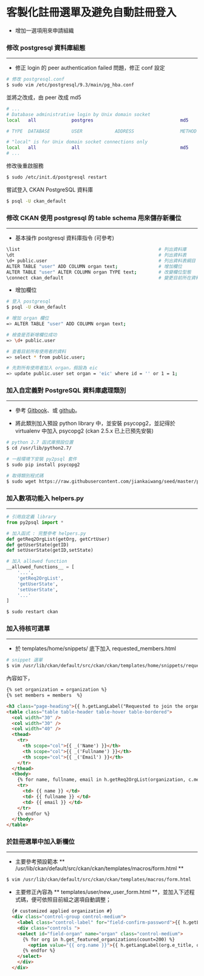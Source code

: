 # 客製化註冊選單及避免自動註冊登入

<script type="text/javascript" src="../js/general.js"></script>

* 增加一選項用來申請組織

### 修改 postgresql 資料庫組態
---

* 修正 login 的 peer authentication failed 問題，修正 conf 設定

```bash
# 修改 postgresql.conf 
$ sudo vim /etc/postgresql/9.3/main/pg_hba.conf
```

並將之改成，由 peer 改成 md5

```bash
# ...
# Database administrative login by Unix domain socket
local   all             postgres                                md5

# TYPE  DATABASE        USER            ADDRESS                 METHOD

# "local" is for Unix domain socket connections only
local   all             all                                     md5
# ...
```

修改後重啟服務

```bash
$ sudo /etc/init.d/postgresql restart
```

嘗試登入 CKAN PostgreSQL 資料庫

```bash
$ psql -U ckan_default
```

### 修改 CKAN 使用 postgresql 的 table schema 用來儲存新欄位
---

* 基本操作 postgresql 資料庫指令 (可參考)

```bash
\list                                                   # 列出資料庫
\dt                                                     # 列出資料表
\d+ public.user                                         # 列出資料表綱目
ALTER TABLE "user" ADD COLUMN organ text;               # 增加欄位
ALTER TABLE "user" ALTER COLUMN organ TYPE text;        # 改變欄位型態
\connect ckan_default                                   # 變更目前所在資料庫
```

* 增加欄位

```bash
# 登入 postgresql
$ psql -U ckan_default

# 增加 organ 欄位
=> ALTER TABLE "user" ADD COLUMN organ text;

# 檢查是否新增欄位成功
=> \d+ public.user

# 查看目前所有使用者的資料
=> select * from public.user;

# 先對所有使用者加入 organ，假設為 eic
=> update public.user set organ = 'eic' where id = '' or 1 = 1;
```

### 加入自定義對 PostgreSQL 資料庫處理類別
---

* 參考 [Gitbook](https://jiankaiwang.gitbooks.io/seed/content/python/py2psqlpy.html)、或 [github](https://github.com/jiankaiwang/seed/blob/master/python/py2psql.py)。

* 將此類別加入預設 python library 中，並安裝 psycopg2，並記得於 virtualenv 中加入 psycopg2 (ckan 2.5.x 已上已預先安裝)

```bash
# python 2.7 函式庫預設位置
$ cd /usr/lib/python2.7/

# 一般環境下安裝 py2psql 套件
$ sudo pip install psycopg2

# 取得類別程式碼
$ sudo wget https://raw.githubusercontent.com/jiankaiwang/seed/master/python/py2psql.py
```

### 加入數項功能入 helpers.py
---

```python
# 引用自定義 library
from py2psql import *

# 加入函式 : 完整參考 helpers.py
def getReq2OrgList(getOrg, getCrtUser)
def getUserState(getID)
def setUserState(getID,setState)

# 加入 allowed function
__allowed_functions__ = [
    '...',
    'getReq2OrgList',
    'getUserState',
    'setUserState',  
    '...'
]
```

```bash
$ sudo restart ckan
```

### 加入待核可選單
---

* 於 templates/home/snippets/ 底下加入 requested_members.html

```bash
# snippet 選單
$ vim /usr/lib/ckan/default/src/ckan/ckan/templates/home/snippets/requested_members.html
```

內容如下，

```html
{% set organization = organization %}
{% set members = members  %}

<h3 class="page-heading">{{ h.getLangLabel("Requested to join the organization","請求加入此組織帳號") }}</h3>
<table class="table table-header table-hover table-bordered">
  <col width="30" />
  <col width="30" />
  <col width="40" />
  <thead>
    <tr>
      <th scope="col">{{ _('Name') }}</th>
      <th scope="col">{{ _('Fullname') }}</th>
      <th scope="col">{{ _('Email') }}</th>
    </tr>
  </thead>
  <tbody>
    {% for name, fullname, email in h.getReq2OrgList(organization, c.members) %}
    <tr>
      <td> {{ name }} </td>
      <td> {{ fullname }} </td>
      <td> {{ email }} </td>
    </tr>
    {% endfor %}
  </tbody>
</table>
```

### 於註冊選單中加入新欄位
---

* 主要參考預設範本 ** /usr/lib/ckan/default/src/ckan/ckan/templates/macros/form.html **

```html
$ vim /usr/lib/ckan/default/src/ckan/ckan/templates/macros/form.html
```

* 主要修正內容為 ** templates/user/new_user_form.html **，並加入下述程式碼，便可依照目前組之選項自動調整；

```html
  {# customized applied organization #}
  <div class="control-group control-medium">
    <label class="control-label" for="field-confirm-password">{{ h.getLangLabel("Requested Organization","請求加入單位") }}</label>
    <div class="controls ">
    <select id="field-organ" name="organ" class="control-medium">
      {% for org in h.get_featured_organizations(count=200) %}
        <option value="{{ org.name }}">{{ h.getLangLabel(org.e_title, org.c_title) }}</option>
      {% endfor %}
    </select>
    </div>
  </div>
```







